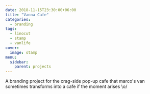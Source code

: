 ```yaml
---
date: 2018-11-15T23:30:00+06:00
title: "Vanna Cafe"
categories:
  - branding
tags:
  - linocut
  - stamp
  - vanlife
cover:
  image: stamp
menu:
  sidebar:
    parent: projects
---
```


A branding project for the crag-side pop-up cafe that marco's van sometimes transforms into a cafe if the moment arises \o/
